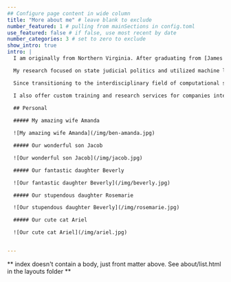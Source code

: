```yaml
---
## Configure page content in wide column
title: "More about me" # leave blank to exclude
number_featured: 1 # pulling from mainSections in config.toml
use_featured: false # if false, use most recent by date
number_categories: 3 # set to zero to exclude
show_intro: true
intro: |
  I am originally from Northern Virginia. After graduating from [James Madison University](https://www.jmu.edu/), I pursued my PhD in political science from [The Pennsylvania State University](https://www.psu.edu/). I am now a computational social scientist and instructor at the [University of Chicago](https://www.uchicago.edu).

  My research focused on state judicial politics and utilized machine learning and text analysis to analyze agenda-setting behavior on state courts of last resort, including judicial selection/retention, institutional structure, and case selection under discretionary jurisdiction.

  Since transitioning to the interdisciplinary field of computational social science, my focus has shifted to developing courses and curricular materials to integrate programming and computational methods in training in the social sciences. I teach undergraduate and graduate courses in research design, programming in R, data visualization, core mathematics, and statistical learning/computational modeling.

  I also offer custom training and research services for companies interested in learning and implementing data science techniques using R and programmatic workflows. I am an [RStudio certified trainer](https://education.rstudio.com/trainers/people/soltoff+benjamin/), and have experience teaching learners of all different backgrounds how to apply programmatic techniques to extract knowledge from data. For more information on the types of services I can offer you, [contact me directly.](#contact)
  
  ## Personal

  ##### My amazing wife Amanda

  ![My amazing wife Amanda](/img/ben-amanda.jpg)

  ##### Our wonderful son Jacob

  ![Our wonderful son Jacob](/img/jacob.jpg)

  ##### Our fantastic daughter Beverly

  ![Our fantastic daughter Beverly](/img/beverly.jpg)

  ##### Our stupendous daughter Rosemarie

  ![Our stupendous daughter Beverly](/img/rosemarie.jpg)

  ##### Our cute cat Ariel

  ![Our cute cat Ariel](/img/ariel.jpg)


---
```


** index doesn't contain a body, just front matter above.
See about/list.html in the layouts folder **
